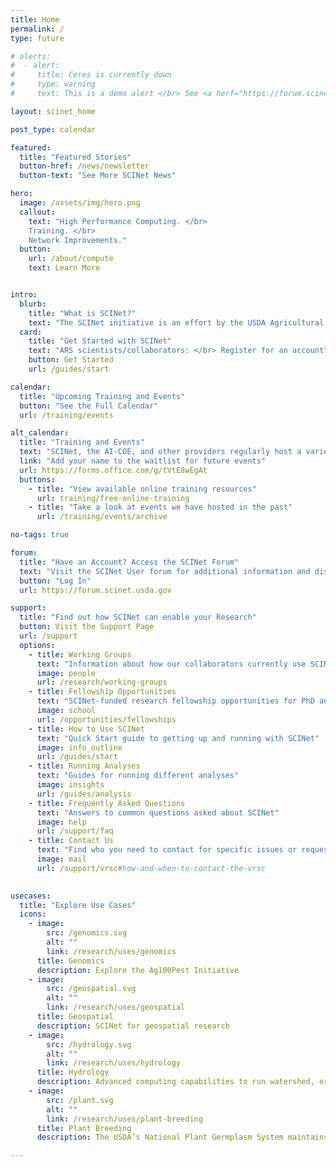 ```yaml
---
title: Home
permalink: /
type: future

# alerts:
#  - alert:
#     title: Ceres is currently down
#     type: warning
#     text: This is a demo alert </br> See <a herf="https://forum.scinet.usda.gov/c/announcements/6">the SCINet Forum Announcements page</a> for more information.

layout: scinet_home

post_type: calendar

featured:
  title: "Featured Stories"
  button-href: /news/newsletter
  button-text: "See More SCINet News"

hero:
  image: /assets/img/hero.png
  callout:
    text: "High Performance Computing. </br> 
    Training. </br>
    Network Improvements."
  button:
    url: /about/compute
    text: Learn More


intro:
  blurb:
    title: "What is SCINet?"
    text: "The SCINet initiative is an effort by the USDA Agricultural Research Service (ARS) to improve the USDA’s research capacity by providing scientists with access to high-performance computing clusters, cloud computing, improved networking for data transfer, and training in scientific computing."
  card: 
    title: "Get Started with SCINet"
    text: "ARS scientists/collaborators: </br> Register for an account"
    button: Get Started
    url: /guides/start

calendar:
  title: "Upcoming Training and Events"
  button: "See the Full Calendar"
  url: /training/events

alt_calendar:
  title: "Training and Events"
  text: "SCINet, the AI-COE, and other providers regularly host a variety of events and trainings.  There are no upcoming events currently in our calendar."
  link: "Add your name to the waitlist for future events"
  url: https://forms.office.com/g/tVtE8wEgAt
  buttons:
    - title: "View available online training resources"
      url: training/free-online-training
    - title: "Take a look at events we have hosted in the past"
      url: /training/events/archive

no-tags: true

forum: 
  title: "Have an Account? Access the SCINet Forum"
  text: "Visit the SCINet User forum for additional information and discussion with other SCINet Users. </br> Access to SCINet Forum is provided during the SCINet account application process."
  button: "Log In"
  url: https://forum.scinet.usda.gov

support:
  title: "Find out how SCINet can enable your Research"
  button: Visit the Support Page
  url: /support
  options:
    - title: Working Groups
      text: "Information about how our collaborators currently use SCINet"
      image: people
      url: /research/working-groups
    - title: Fellowship Opportunities
      text: "SCINet-funded research fellowship opportunities for PhD and MS level graduates"
      image: school
      url: /opportunities/fellowships
    - title: How to Use SCINet
      text: "Quick Start guide to getting up and running with SCINet"
      image: info_outline
      url: /guides/start
    - title: Running Analyses
      text: "Guides for running different analyses"
      image: insights
      url: /guides/analysis
    - title: Frequently Asked Questions
      text: "Answers to common questions asked about SCINet"
      image: help
      url: /support/faq
    - title: Contact Us
      text: "Find who you need to contact for specific issues or requests"
      image: mail
      url: /support/vrsc#how-and-when-to-contact-the-vrsc
    

usecases:
  title: "Explore Use Cases"
  icons:
    - image:
        src: /genomics.svg
        alt: ""
        link: /research/uses/genomics
      title: Genomics
      description: Explore the Ag100Pest Initiative
    - image:
        src: /geospatial.svg
        alt: ""
        link: /research/uses/geospatial
      title: Geospatial
      description: SCINet for geospatial research
    - image:
        src: /hydrology.svg
        alt: ""
        link: /research/uses/hydrology
      title: Hydrology
      description: Advanced computing capabilities to run watershed, erosion, and hydrodyanmic simulation models.
    - image:
        src: /plant.svg
        alt: ""
        link: /research/uses/plant-breeding
      title: Plant Breeding
      description: The USDA’s National Plant Germplasm System maintains the world’s foremost collection of crop diversity.

---
```



